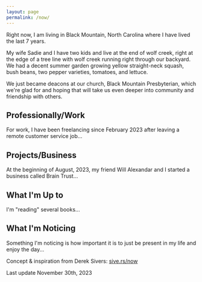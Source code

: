 ```yaml
---
layout: page
permalink: /now/
---
```


Right now, I am living in Black Mountain, North Carolina where I have lived the last 7 years.

My wife Sadie and I have two kids and live at the end of wolf creek, right at the edge of a tree line with wolf creek running right through our backyard. We had a decent summer garden growing yellow straight-neck squash, bush beans, two pepper varieties, tomatoes, and lettuce.

We just became deacons at our church, Black Mountain Presbyterian, which we're glad for and hoping that will take us even deeper into community and friendship with others.

## Professionally/Work

For work, I have been freelancing since February 2023 after leaving a remote customer service job...

## Projects/Business

At the beginning of August, 2023, my friend Will Alexandar and I started a business called Brain Trust...

## What I'm Up to

I'm "reading" several books...

## What I'm Noticing

Something I'm noticing is how important it is to just be present in my life and enjoy the day...

Concept & inspiration from Derek Sivers: [sive.rs/now](https://sive.rs/now)

Last update November 30th, 2023
